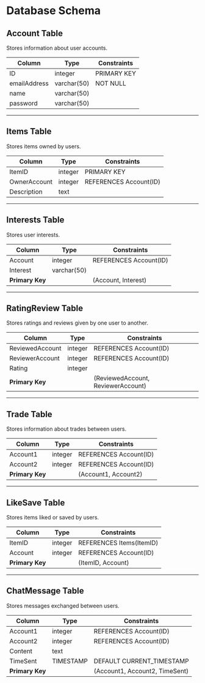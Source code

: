 # Database Schema

## Account Table
Stores information about user accounts.

| Column         | Type       | Constraints                |
|----------------|------------|----------------------------|
| ID             | integer    | PRIMARY KEY                |
| emailAddress   | varchar(50) | NOT NULL                   |
| name           | varchar(50) |                            |
| password       | varchar(50) |                            |

---

## Items Table
Stores items owned by users.

| Column         | Type       | Constraints                |
|----------------|------------|----------------------------|
| ItemID         | integer    | PRIMARY KEY                |
| OwnerAccount   | integer    | REFERENCES Account(ID)     |
| Description    | text       |                            |

---

## Interests Table
Stores user interests.

| Column         | Type       | Constraints                |
|----------------|------------|----------------------------|
| Account        | integer    | REFERENCES Account(ID)     |
| Interest       | varchar(50) |                            |
| **Primary Key**|            | (Account, Interest)        |

---

## RatingReview Table
Stores ratings and reviews given by one user to another.

| Column         | Type       | Constraints                |
|----------------|------------|----------------------------|
| ReviewedAccount | integer   | REFERENCES Account(ID)     |
| ReviewerAccount | integer   | REFERENCES Account(ID)     |
| Rating         | integer    |                            |
| **Primary Key**|            | (ReviewedAccount, ReviewerAccount) |

---

## Trade Table
Stores information about trades between users.

| Column         | Type       | Constraints                |
|----------------|------------|----------------------------|
| Account1       | integer    | REFERENCES Account(ID)     |
| Account2       | integer    | REFERENCES Account(ID)     |
| **Primary Key**|            | (Account1, Account2)       |

---

## LikeSave Table
Stores items liked or saved by users.

| Column         | Type       | Constraints                |
|----------------|------------|----------------------------|
| ItemID         | integer    | REFERENCES Items(ItemID)   |
| Account        | integer    | REFERENCES Account(ID)     |
| **Primary Key**|            | (ItemID, Account)          |

---

## ChatMessage Table
Stores messages exchanged between users.

| Column         | Type       | Constraints                |
|----------------|------------|----------------------------|
| Account1       | integer    | REFERENCES Account(ID)     |
| Account2       | integer    | REFERENCES Account(ID)     |
| Content        | text       |                            |
| TimeSent       | TIMESTAMP  | DEFAULT CURRENT_TIMESTAMP  |
| **Primary Key**|            | (Account1, Account2, TimeSent) |
